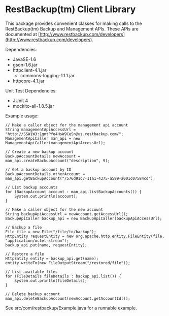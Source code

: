 RestBackup(tm) Client Library
=============================

This package provides convenient classes for making calls to the
RestBackup(tm) Backup and Management APIs.  These APIs are documented at
[http://www.restbackup.com/developers](http://www.restbackup.com/developers).

Dependencies:

* JavaSE-1.6
* gson-1.6.jar
* httpclient-4.1.jar
  - commons-logging-1.1.1.jar
* httpcore-4.1.jar

Unit Test Dependencies:

* JUnit 4
* mockito-all-1.8.5.jar

Example usage:

    // Make a caller object for the management api account
    String managementApiAccessUrl = "http://SSW1W3:1qntPfe4HsW9CeSn@us.restbackup.com/";
    ManagementApiCaller man_api = new ManagementApiCaller(managementApiAccessUrl);

    // Create a new backup account
    BackupAccountDetails newAccount = man_api.createBackupAccount("description", 9);

    // Get a backup account by ID
    BackupAccountDetails otherAccount = man_api.getBackupAccount("/576d91c7-11a1-4375-a599-a001c07584cd");

    // List backup accounts
    for (BackupAccount account : man_api.listBackupAccounts()) {
        System.out.println(account);
    }

    // Make a caller object for the new account
    String backupApiAccessUrl = newAccount.getAccessUrl();
    BackupApiCaller backup_api = new BackupApiCaller(backupApiAccessUrl);

    // Backup a file
    File file = new File("/file/to/backup");
    HttpEntity requestEntity = new org.apache.http.entity.FileEntity(file, "application/octet-stream");
    backup_api.put(name, requestEntity);

    // Restore a file
    HttpEntity entity = backup_api.get(name);
    entity.writeTo(new FileOutputStream("/restored/file"));

    // List available files
    for (FileDetails fileDetails : backup_api.list()) {
        System.out.println(fileDetails);
    }

    // Delete backup account
    man_api.deleteBackupAccount(newAccount.getAccountId());

See src/com/restbackup/Example.java for a runnable example.
